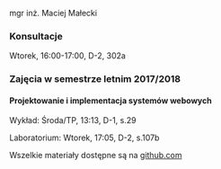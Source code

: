 mgr inż. Maciej Małecki

### Konsultacje
Wtorek, 16:00-17:00, D-2, 302a

### Zajęcia w semestrze letnim 2017/2018

#### Projektowanie i implementacja systemów webowych
Wykład: Środa/TP, 13:13, D-1, s.29

Laboratorium: Wtorek, 17:05, D-2, s.107b

Wszelkie materiały dostępne są na [github.com](https://github.com/pwr-piisw)

